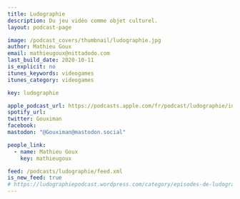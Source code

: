 ```yaml
---
title: Ludographie
description: Du jeu vidéo comme objet culturel.
layout: podcast-page

image: /podcast_covers/thumbnail/ludographie.jpg
author: Mathieu Goux
email: mathieugoux@nittadodo.com
last_build_date: 2020-10-11
is_explicit: no
itunes_keywords: videogames
itunes_category: videogames

key: ludographie

apple_podcast_url: https://podcasts.apple.com/fr/podcast/ludographie/id1526060540
spotify_url: 
twitter: Gouximan
facebook:
mastodon: "@Gouximan@mastodon.social"

people_link: 
  - name: Mathieu Goux
    key: mathieugoux

feed: /podcasts/ludographie/feed.xml
is_new_feed: true
# https://ludographiepodcast.wordpress.com/category/episodes-de-ludographie/feed
---
```


<Podcast/>

<!-- #### [Retrouvez pour l'instant tous les épisodes de Ludographie sur le blog Wordpress](https://ludographiepodcast.wordpress.com) -->
